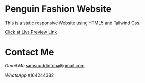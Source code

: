 # Penguin Fashion Website

This is a static responsive Website using HTML5 and Tailwind Css.

[Click at Live Preview Link](https://samsuuddintoha.github.io/penguin-fashion)

# Contact Me

_Gmail Me_ samsuuddintoha@gmail.com

_WhatsApp_ 0164244382
